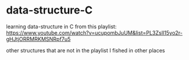 # data-structure-C 
learning data-structure in C from this playlist: https://www.youtube.com/watch?v=ucupombJuUM&list=PL3ZslI15yo2r-gHJtjORRMRKMSNRpf7u5 

other structures that are not in the playlist I fished in other places